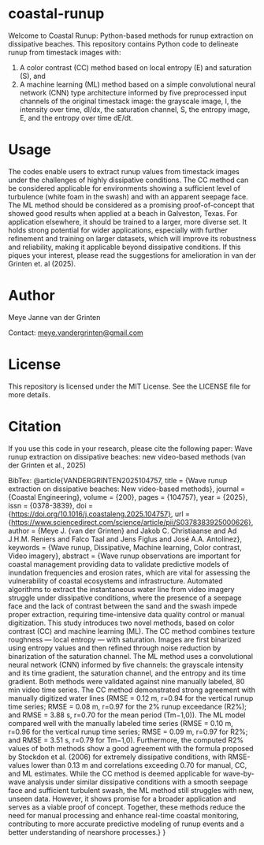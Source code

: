 # coastal-runup

Welcome to Coastal Runup: Python-based methods for runup extraction on dissipative beaches. This repository contains Python code to delineate runup from timestack images with:

1) A color contrast (CC) method based on local entropy (E) and saturation (S), and
2) A machine learning (ML) method based on a simple convolutional neural network (CNN) type architecture informed by five preprocessed input channels of the original timestack image: the grayscale image, I, the
intensity over time, dI/dx, the saturation channel, S, the entropy image, E, and the entropy over time dE/dt.

# Usage

The codes enable users to extract runup values from timestack images under the challenges of highly dissipative conditions. The CC method can be considered applicable for environments showing a sufficient level of turbulence (white foam in the swash) and with an apparent seepage face. The ML method should be considered as a promising proof-of-concept that showed good results when applied at a beach in Galveston, Texas. For application elsewhere, it should be trained to a larger, more diverse set. It holds strong potential for wider applications, especially with further refinement and training on larger datasets, which will improve its robustness and reliability, making it applicable beyond dissipative conditions. If this piques your interest, please read the suggestions for amelioration in van der Grinten et. al (2025).

# Author

Meye Janne van der Grinten 

Contact: meye.vandergrinten@gmail.com

# License

This repository is licensed under the MIT License. See the LICENSE file for more details.

# Citation 

If you use this code in your research, please cite the following paper:
Wave runup extraction on dissipative beaches: new video-based methods (van der Grinten et al., 2025)

BibTex:
@article{VANDERGRINTEN2025104757,
title = {Wave runup extraction on dissipative beaches: New video-based methods},
journal = {Coastal Engineering},
volume = {200},
pages = {104757},
year = {2025},
issn = {0378-3839},
doi = {https://doi.org/10.1016/j.coastaleng.2025.104757},
url = {https://www.sciencedirect.com/science/article/pii/S0378383925000626},
author = {Meye J. {van der Grinten} and Jakob C. Christiaanse and Ad J.H.M. Reniers and Falco Taal and Jens Figlus and José A.A. Antolínez},
keywords = {Wave runup, Dissipative, Machine learning, Color contrast, Video imagery},
abstract = {Wave runup observations are important for coastal management providing data to validate predictive models of inundation frequencies and erosion rates, which are vital for assessing the vulnerability of coastal ecosystems and infrastructure. Automated algorithms to extract the instantaneous water line from video imagery struggle under dissipative conditions, where the presence of a seepage face and the lack of contrast between the sand and the swash impede proper extraction, requiring time-intensive data quality control or manual digitization. This study introduces two novel methods, based on color contrast (CC) and machine learning (ML). The CC method combines texture roughness — local entropy — with saturation. Images are first binarized using entropy values and then refined through noise reduction by binarization of the saturation channel. The ML method uses a convolutional neural network (CNN) informed by five channels: the grayscale intensity and its time gradient, the saturation channel, and the entropy and its time gradient. Both methods were validated against nine manually labeled, 80 min video time series. The CC method demonstrated strong agreement with manually digitized water lines (RMSE = 0.12 m, r=0.94 for the vertical runup time series; RMSE = 0.08 m, r=0.97 for the 2% runup exceedance (R2%); and RMSE = 3.88 s, r=0.70 for the mean period (Tm−1,0)). The ML model compared well with the manually labeled time series (RMSE = 0.10 m, r=0.96 for the vertical runup time series; RMSE = 0.09 m, r=0.97 for R2%; and RMSE = 3.51 s, r=0.79 for Tm−1,0). Furthermore, the computed R2% values of both methods show a good agreement with the formula proposed by Stockdon et al. (2006) for extremely dissipative conditions, with RMSE-values lower than 0.13 m and correlations exceeding 0.70 for manual, CC, and ML estimates. While the CC method is deemed applicable for wave-by-wave analysis under similar dissipative conditions with a smooth seepage face and sufficient turbulent swash, the ML method still struggles with new, unseen data. However, it shows promise for a broader application and serves as a viable proof of concept. Together, these methods reduce the need for manual processing and enhance real-time coastal monitoring, contributing to more accurate predictive modeling of runup events and a better understanding of nearshore processes.}
}


